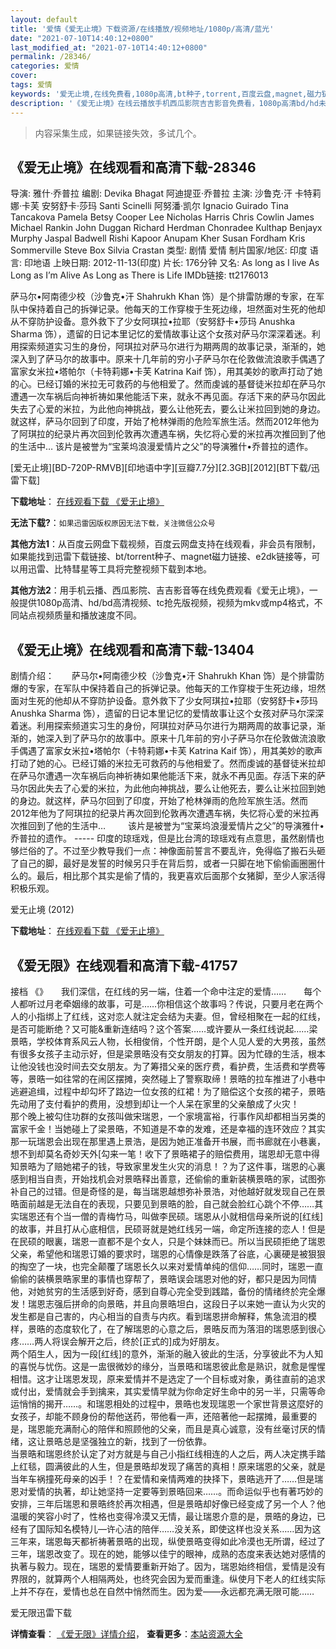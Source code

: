 ```yaml
---
layout: default
title: '爱情《爱无止境》下载资源/在线播放/视频地址/1080p/高清/蓝光'
date: "2021-07-10T14:40:12+0800"
last_modified_at: "2021-07-10T14:40:12+0800"
permalink: /28346/
categories: 爱情
cover:
tags: 爱情
keywords: '爱无止境,在线免费看,1080p高清,bt种子,torrent,百度云盘,magnet,磁力链,迅雷下载资源'
description: '《爱无止境》在线云播放手机西瓜影院吉吉影音免费看，1080p高清bd/hd未删减完整版和tc抢先枪版，mkv/mp4格式，附带bt/torrent种子、magnet/磁力链、百度云盘、网盘资源迅雷下载链接'
---
```


>内容采集生成，如果链接失效，多试几个。


## 《爱无止境》在线观看和高清下载-28346

导演: 雅什·乔普拉 编剧: Devika Bhagat 阿迪提亚·乔普拉 主演: 沙鲁克·汗 卡特莉娜·卡芙 安努舒卡·莎玛 Santi Scinelli 阿努潘·凯尔 Ignacio Guirado Tina Tancakova Pamela Betsy Cooper Lee Nicholas Harris Chris Cowlin James Michael Rankin John Duggan Richard Herdman Chonradee Kulthap Benjayx Murphy Jaspal Badwell Rishi Kapoor Anupam Kher Susan Fordham Kris Sommerville Steve Box Silvia Crastan 类型: 剧情 爱情 制片国家/地区: 印度 语言: 印地语 上映日期: 2012-11-13(印度) 片长: 176分钟 又名: As long as I live As Long as I’m Alive As Long as There is Life IMDb链接: tt2176013

萨马尔•阿南德少校（沙鲁克•汗 Shahrukh Khan 饰）是个排雷防爆的专家，在军队中保持着自己的拆弹记录。他每天的工作穿梭于生死边缘，坦然面对生死的他却从不穿防护设备。意外救下了少女阿琪拉•拉耶（安努舒卡•莎玛 Anushka Sharma 饰），遗留的日记本里记忆的爱情故事让这个女孩对萨马尔深深着迷。利用探索频道实习生的身份，阿琪拉对萨马尔进行为期两周的故事记录，渐渐的，她深入到了萨马尔的故事中。原来十几年前的穷小子萨马尔在伦敦做流浪歌手偶遇了富家女米拉•塔帕尔（卡特莉娜•卡芙 Katrina Kaif 饰），用其美妙的歌声打动了她的心。已经订婚的米拉无可救药的与他相爱了。然而虔诚的基督徒米拉却在萨马尔遭遇一次车祸后向神祈祷如果他能活下来，就永不再见面。存活下来的萨马尔因此失去了心爱的米拉，为此他向神挑战，要么让他死去，要么让米拉回到她的身边。就这样，萨马尔回到了印度，开始了枪林弹雨的危险军旅生活。然而2012年他为了阿琪拉的纪录片再次回到伦敦再次遭遇车祸，失忆将心爱的米拉再次推回到了他的生活中… 该片是被誉为“宝莱坞浪漫爱情片之父”的导演雅什•乔普拉的遗作。


[爱无止境][BD-720P-RMVB][印地语中字][豆瓣7.7分][2.3GB][2012][BT下载/迅雷下载]

**下载地址**： [在线观看下载 《爱无止境》](https://www.btdx8.com/torrent/jab_tak_hai_jaan_2012.html) 


**无法下载?**：`如果迅雷因版权原因无法下载，关注微信公众号 `

**其他方法1**：从百度云网盘下载视频，百度云网盘支持在线观看，非会员有限制，如果能找到迅雷下载链接、bt/torrent种子、magnet磁力链接、e2dk链接等，可以用迅雷、比特彗星等工具将完整视频下载到本地。

**其他方法2**：用手机云播、西瓜影院、吉吉影音等在线免费观看《爱无止境》，一般提供1080p高清、hd/bd高清视频、tc抢先版视频，视频为mkv或mp4格式，不同站点视频质量和播放速度不同。


## 《爱无止境》在线观看和高清下载-13404

剧情介绍：　　萨马尔•阿南德少校（沙鲁克•汗 Shahrukh Khan 饰）是个排雷防爆的专家，在军队中保持着自己的拆弹记录。他每天的工作穿梭于生死边缘，坦然面对生死的他却从不穿防护设备。意外救下了少女阿琪拉•拉耶（安努舒卡•莎玛 Anushka Sharma 饰），遗留的日记本里记忆的爱情故事让这个女孩对萨马尔深深着迷。利用探索频道实习生的身份，阿琪拉对萨马尔进行为期两周的故事记录，渐渐的，她深入到了萨马尔的故事中。原来十几年前的穷小子萨马尔在伦敦做流浪歌手偶遇了富家女米拉•塔帕尔（卡特莉娜•卡芙 Katrina Kaif 饰），用其美妙的歌声打动了她的心。已经订婚的米拉无可救药的与他相爱了。然而虔诚的基督徒米拉却在萨马尔遭遇一次车祸后向神祈祷如果他能活下来，就永不再见面。存活下来的萨马尔因此失去了心爱的米拉，为此他向神挑战，要么让他死去，要么让米拉回到她的身边。就这样，萨马尔回到了印度，开始了枪林弹雨的危险军旅生活。然而2012年他为了阿琪拉的纪录片再次回到伦敦再次遭遇车祸，失忆将心爱的米拉再次推回到了他的生活中…   　　该片是被誉为“宝莱坞浪漫爱情片之父”的导演雅什•乔普拉的遗作。 ----- 印度的琼瑶戏，但是比台湾的琼瑶戏有点意思，虽然剧情也够烂俗的了。不过至少教导我们一点：神像面前誓言不要乱许，免得临了搬石头砸了自己的脚，最好是发誓的时候另只手在背后剪，或者一只脚在地下偷偷画圈圈什么的。最后，相比那个其实是偷了情的，我更喜欢后面那个女猪脚，至少人家活得积极乐观。


爱无止境 (2012)

**下载地址**： [在线观看下载 《爱无止境》](https://www.btbtdy.me/btdy/dy5805.html) 


## 《爱无限》在线观看和高清下载-41757

接档 《</span>》</span>　　我们深信，在红线的另一端，住着一个命中注定的爱情……　　每个人都听过月老牵姻缘的故事，可是……你相信这个故事吗？传说，只要月老在两个人的小指绑上了红线，这对恋人就注定会结为夫妻。但，曾经相聚在一起的红线，是否可能断绝？又可能&amp;重新连结吗？这个答案……或许要从一条红线说起&hellip;…梁景晧，学校体育系风云人物，长相俊俏，个性开朗，是个人见人爱的大男孩，虽然有很多女孩子主动示好，但是梁景晧没有交女朋友的打算。因为忙碌的生活，根本让他没钱也没时间去交女朋友。为了筹措父亲的医疗费，看护费，生活费和学费等等，景晧一如往常的在闹区摆摊，突然碰上了警察取缔！景晧的拉车推进了小巷中逃避追缉，过程中却勾坏了路边一位女孩的红裙！为了赔偿这个女孩的裙子，景晧先动用了支付看护的费用，没想到却让一个人呆在家里的父亲酿成了火灾！<br />那个晚上被勾住功群的女孩叫做宋瑞恩，一个家境富裕，行事作风却都相当另类的富家千金！当她碰上了梁景晧，不知道是不幸的发难，还是幸福的连环效应？其实那一玩瑞恩会出现在那里遇上景浩，是因为她正准备开书展，而书廊就在小巷裏，想不到却莫名奇妙天外[勾来一笔！收下了景晧裙子的赔偿费用，瑞恩却无意中得知景晧为了赔她裙子的钱，导致家里发生火灾的消息！？为了这件事，瑞恩的心裏感到相当自责，开始找机会对景晧释出善意，还偷偷的重新装横景晧的家，试图弥补自己的过错。但是奇怪的是，每当瑞恩越想弥补景浩，对他越好就发现自己在景晧面前越是无法自在的表现，只要见到景晧的脸，自己就会脸红心跳个不停&hellip;…其实瑞恩还有个当一僧的青梅竹马，叫做李民硕。瑞恩从小就相信母亲所说的[红线]的故事，并且打从心底相信，民硕哥就是她红线另一端，命定所连接的恋人！但是在民硕的眼裏，瑞恩一直都不是个女人，只是个妹妹而已。所以当民硕拒绝了瑞恩父亲，希望他和瑞恩订婚的要求时，瑞恩的心情像是跌落了谷底，心裏硬是被狠狠的掏空了一块，也完全颠覆了瑞恩长久以来对爱情单纯的信仰……同时，瑞恩一直偷偷的装横景晧家里的事情也穿帮了，景晧误会瑞恩对他的好，都只是因为同情他，对她贫穷的生活感到好奇，感到自尊心完全受到践踏，备份的情绪终於完全爆发！瑞恩志强后拼命的向景晧，并且向景晧坦白，这段日子以来她一直认为火灾的发生都是自己害的，内心相当的自责与内疚。看到瑞恩拼命解释，焦急流泪的模样，景晧的态度软化了，在了解瑞恩的心意之后，景晧反而为落泪的瑞恩感到很心疼……两人将误会解开之后，终於[正式的]成为好朋友。<br />两个陌生人，因为一段[红线]的意外，渐渐的融入彼此的生活，分享彼此不为人知的喜悦与忧伤。这是一盅很微妙的缘分，当景晧和瑞恩彼此愈是熟识，就愈是惺惺相惜。这才让瑞恩发现，原来爱情并不是选定了一个目标或对象，勇往直前的追求或付出，爱情就会手到擒来，其实爱情早就为你命定好生命中的另一半，只需等命运悄悄的揭开……。和瑞恩相处的过程中，景晧也发现瑞恩一个家世背景这麼好的女孩子，却能不顾身份的帮他送药，带他看一声，还陪著他一起摆摊，最重要的是，瑞恩能充满耐心的陪伴和照顾他的父亲，而且是真心诚意，没有丝毫讨厌的情绪，这让景晧总是坚强独立的新，找到了一份依靠。<br />当景晧和瑞恩终於认定了对方就是与自己小指红线相连的人之后，两人决定携手踏上红毯，圆满彼此的人生，但是景晧却发现了痛苦的真相！原来瑞恩的父亲，就是当年车祸撞死母亲的凶手！？在爱情和亲情两难的抉择下，景晧逃开了&hellip;…但是瑞恩对爱情的执著，却让她坚持一定要等到景晧回来……。而命运似乎也有著巧妙的安排，三年后瑞恩和景晧终於再次相遇，但是景晧却好像已经变成了另一个人？他温暖的笑容小时了，性格也变得冷漠又无情，最让瑞恩介意的是，景晧的身边，已经有了国际知名模特儿&mdash;许心洁的陪伴……没关系，即使这样也没关系……因为这三年来，瑞恩每天都祈祷著景晧的出现，纵使景晧变得如此冷漠也无所谓，经过了三年，瑞恩改变了。现在的她，能够以佳宁的眼神，成熟的态度来表达她对感情的执著与毅力。现在，瑞恩的爱情要重新开始了。因为，瑞恩始终相信，爱情是没有界限的，就算两个人相隔两处，也终究会因为爱而重逢。纵使月下老人的红线实际上并不存在，爱情也总在自然中悄然而生。因为爱——永远都充满无限可能&hellip;…


爱无限迅雷下载

**详情查看**： [《爱无限》详情介绍](/movie/41757/)， **查看更多**：[本站资源大全](/movie/t/all/)

